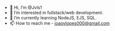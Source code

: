 - 👋 Hi, I’m @Jvls1
- 👀 I’m interested in fullstack/web development.
- 🌱 I’m currently learning NodeJS, EJS, SQL.
- 📫 How to reach me - joaovlopes000@gmail.com

<!---
Jvls1/Jvls1 is a ✨ special ✨ repository because its `README.md` (this file) appears on your GitHub profile.
You can click the Preview link to take a look at your changes.
--->
